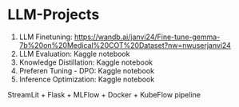 # LLM-Projects

1) LLM Finetuning: https://wandb.ai/janvi24/Fine-tune-gemma-7b%20on%20Medical%20COT%20Dataset?nw=nwuserjanvi24
2) LLM Evaluation: Kaggle notebook
3) Knowledge Distillation: Kaggle notebook
4) Preferen Tuning - DPO: Kaggle notebook
5) Inference Optimization: Kaggle notebook


StreamLit + Flask + MLFlow + Docker + KubeFlow pipeline

